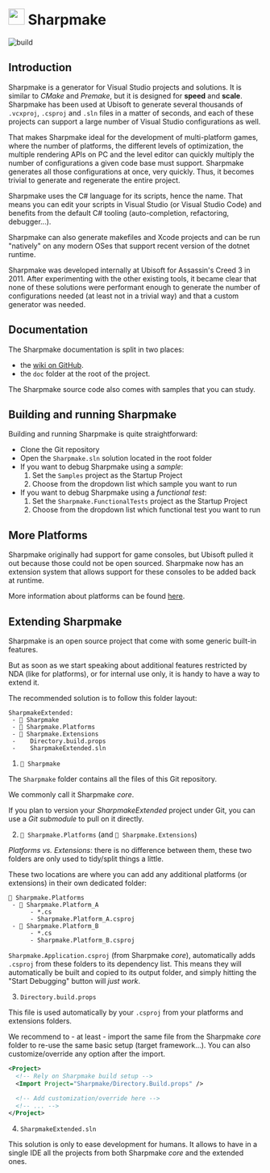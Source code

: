# <img src="/Docs/sharpmake_logo.svg" width="32" height="32"> Sharpmake

![build](https://github.com/ubisoft/Sharpmake/workflows/build/badge.svg)

## Introduction

Sharpmake is a generator for Visual Studio projects and solutions. It is similar to *CMake* and *Premake*, but it is designed for **speed** and **scale**. Sharpmake has been used at Ubisoft to generate several thousands of `.vcxproj`, `.csproj` and `.sln` files in a matter of seconds, and each of these projects can support a large number of Visual Studio configurations as well.

That makes Sharpmake ideal for the development of multi-platform games, where the number of platforms, the different levels of optimization, the multiple rendering APIs on PC and the level editor can quickly multiply the number of configurations a given code base must support. Sharpmake generates all those configurations at once, very quickly. Thus, it becomes trivial to generate and regenerate the entire project.

Sharpmake uses the C# language for its scripts, hence the name. That means you can edit your scripts in Visual Studio (or Visual Studio Code) and benefits from the default C# tooling (auto-completion, refactoring, debugger...).

Sharpmake can also generate makefiles and Xcode projects and can be run "natively" on any modern OSes that support recent version of the dotnet runtime.

Sharpmake was developed internally at Ubisoft for Assassin's Creed 3 in 2011. After experimenting with the other existing tools, it became clear that none of these solutions were performant enough to generate the number of configurations needed (at least not in a trivial way) and that a custom generator was needed.

## Documentation

The Sharpmake documentation is split in two places:
- the [wiki on GitHub](https://github.com/ubisoftinc/Sharpmake/wiki).
- the `doc` folder at the root of the project.

The Sharpmake source code also comes with samples that you can study.

## Building and running Sharpmake

Building and running Sharpmake is quite straightforward:

- Clone the Git repository
- Open the `Sharpmake.sln` solution located in the root folder
- If you want to debug Sharpmake using a _sample_:
  1. Set the `Samples` project as the Startup Project
  2. Choose from the dropdown list which sample you want to run
- If you want to debug Sharpmake using a _functional test_:
  1. Set the `Sharpmake.FunctionalTests` project as the Startup Project
  2. Choose from the dropdown list which functional test you want to run

## More Platforms

Sharpmake originally had support for game consoles, but Ubisoft pulled it out because those could not be open sourced. Sharpmake now has an extension system that allows support for these consoles to be added back at runtime.

More information about platforms can be found [here](Docs/Platforms.md).

## Extending Sharpmake

Sharpmake is an open source project that come with some generic built-in features.

But as soon as we start speaking about additional features restricted by NDA (like for platforms), or for internal use only, it is handy to have a way to extend it.

The recommended solution is to follow this folder layout:
```
SharpmakeExtended:
 - 📁 Sharpmake
 - 📁 Sharpmake.Platforms
 - 📁 Sharpmake.Extensions
 -    Directory.build.props
 -    SharpmakeExtended.sln
```

1. `📁 Sharpmake`

The `Sharpmake` folder contains all the files of this Git repository.

We commonly call it Sharpmake *core*.

If you plan to version your *SharpmakeExtended* project under Git, you can use a *Git submodule* to pull on it directly.

2. `📁 Sharpmake.Platforms` (and `📁 Sharpmake.Extensions`)

*Platforms vs. Extensions*: there is no difference between them, these two folders are only used to tidy/split things a little.

These two locations are where you can add any additional platforms (or extensions) in their own dedicated folder:
```
📁 Sharpmake.Platforms
 - 📁 Sharpmake.Platform_A
      - *.cs
      - Sharpmake.Platform_A.csproj
 - 📁 Sharpmake.Platform_B
      - *.cs
      - Sharpmake.Platform_B.csproj
```

`Sharpmake.Application.csproj` (from Sharpmake *core*), automatically adds `.csproj` from these folders to its dependency list. This means they will automatically be built and copied to its output folder, and simply hitting the "Start Debugging" button will *just work*.

3. `Directory.build.props`

This file is used automatically by your `.csproj` from your platforms and extensions folders.

We recommend to - at least - import the same file from the Sharpmake *core* folder to re-use the same basic setup (target framework...). You can also customize/override any option after the import.

```xml
<Project>
  <!-- Rely on Sharpmake build setup -->
  <Import Project="Sharpmake/Directory.Build.props" />

  <!-- Add customization/override here -->
  <!-- ... -->
</Project>
```

4. `SharpmakeExtended.sln`

This solution is only to ease development for humans. It allows to have in a single IDE all the projects from both Sharpmake *core* and the extended ones.

